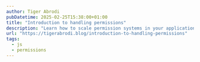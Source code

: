 ```yaml
---
author: Tiger Abrodi
pubDatetime: 2025-02-25T15:38:00+01:00
title: "Introduction to handling permissions"
description: "Learn how to scale permission systems in your applications—from basic role checks to sophisticated attribute-based access control (ABAC). This practical guide walks developers through common permission patterns, showing how to evolve from simple role-based systems to flexible, maintainable permission structures that handle complex business rules. Perfect for frontend and TypeScript developers looking to implement robust authorization in their applications."
url: "https://tigerabrodi.blog/introduction-to-handling-permissions"
tags:
  - js
  - permissions
---
```

